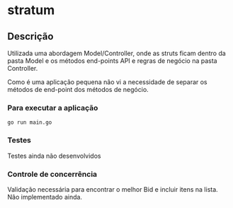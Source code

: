 # stratum
## Descrição
Utilizada uma abordagem Model/Controller, onde as struts ficam dentro da pasta Model e os métodos end-points API e regras de negócio na pasta Controller.

Como é uma aplicação pequena não vi a necessidade de separar os métodos de end-point dos métodos de negócio.
### Para executar a aplicação

    go run main.go

### Testes
Testes ainda não desenvolvidos

### Controle de concerrência
Validação necessária para encontrar o melhor Bid e incluir itens na lista. Nâo implementado ainda.
